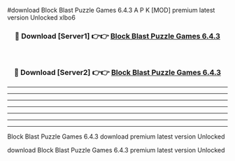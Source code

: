 #download Block Blast Puzzle Games 6.4.3 A P K [MOD] premium latest version Unlocked xlbo6 



<div align="center">
<h3>🔴 Download [Server1] 👉👉 <a href="https://apkdownload20.web.app/">Block Blast Puzzle Games 6.4.3</a></h3><br>

<h3>🔴 Download [Server2] 👉👉 <a href="https://apkdownload20.web.app/">Block Blast Puzzle Games 6.4.3</a></h3>
</div>





----------------------------------------------------------

----------------------------------------------------------

----------------------------------------------------------

----------------------------------------------------------

----------------------------------------------------------

----------------------------------------------------------

----------------------------------------------------------

Block Blast Puzzle Games 6.4.3 download premium latest version Unlocked

download Block Blast Puzzle Games 6.4.3 premium latest version Unlocked
